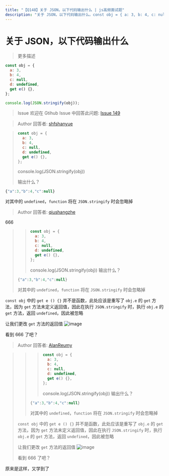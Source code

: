 ```yaml
---
title: "【Q148】关于 JSON，以下代码输出什么 | js高频面试题"
description: "关于 JSON，以下代码输出什么。const obj = { a: 3, b: 4, c: null }. console.log(JSON.stringify(obj)). 输出什么？  字节跳动面试题、阿里腾讯面试题、美团小米面试题。"
---
```


# 关于 JSON，以下代码输出什么

> 更多描述

```js
const obj = {
  a: 3,
  b: 4,
  c: null,
  d: undefined,
  get e() {},
};

console.log(JSON.stringify(obj));
```

> Issue
> 欢迎在 Gtihub Issue 中回答此问题: [Issue 149](https://github.com/shfshanyue/Daily-Question/issues/149)

> Author
> 回答者: [shfshanyue](https://github.com/shfshanyue)

> ```js
> const obj = {
>   a: 3,
>   b: 4,
>   c: null,
>   d: undefined,
>   get e() {},
> };
> ```
>
> console.log(JSON.stringify(obj))
>
> 输出什么？

```js
{"a":3,"b":4,"c":null}
```

对其中的 `undefined`，`function` 将在 `JSON.stringify` 时会忽略掉

> Author
> 回答者: [qiushangzhe](https://github.com/qiushangzhe)

666

> > ```js
> > const obj = {
> >   a: 3,
> >   b: 4,
> >   c: null,
> >   d: undefined,
> >   get e() {},
> > };
> > ```
> >
> > console.log(JSON.stringify(obj))
> > 输出什么？
>
> ```js
> {"a":3,"b":4,"c":null}
> ```
>
> 对其中的 `undefined`，`function` 将在 `JSON.stringify` 时会忽略掉

`const obj` 中的 `get e () {}` 并不是函数，此处应该是重写了 `obj.e` 的 `get` 方法，因为 `get` 方法未定义返回值，因此在执行 `JSON.stringify` 时，执行 `obj.e` 的 `get` 方法，返回 `undefined`，因此被忽略

让我们更改 `get` 方法的返回值
![image](https://user-images.githubusercontent.com/57755075/89437679-76f57080-d77a-11ea-9208-2e80d6505d68.png)

看到 666 了吧？

> Author
> 回答者: [AlanReumy](https://github.com/AlanReumy)

> > > ```js
> > > const obj = {
> > >   a: 3,
> > >   b: 4,
> > >   c: null,
> > >   d: undefined,
> > >   get e() {},
> > > };
> > > ```
> > >
> > > console.log(JSON.stringify(obj))
> > > 输出什么？
> >
> > ```js
> > {"a":3,"b":4,"c":null}
> > ```
> >
> > 对其中的 `undefined`，`function` 将在 `JSON.stringify` 时会忽略掉
>
> `const obj` 中的 `get e () {}` 并不是函数，此处应该是重写了 `obj.e` 的 `get` 方法，因为 `get` 方法未定义返回值，因此在执行 `JSON.stringify` 时，执行 `obj.e` 的 `get` 方法，返回 `undefined`，因此被忽略
>
> 让我们更改 `get` 方法的返回值 ![image](https://user-images.githubusercontent.com/57755075/89437679-76f57080-d77a-11ea-9208-2e80d6505d68.png)
>
> 看到 666 了吧？

原来是这样，又学到了
